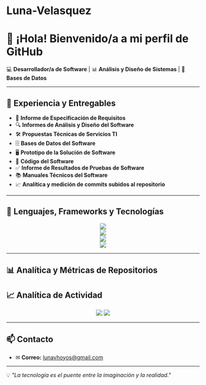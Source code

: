 # Luna-Velasquez
# 👋 ¡Hola! Bienvenido/a a mi perfil de GitHub

💻 **Desarrollador/a de Software** | 📊 **Análisis y Diseño de Sistemas** | 📂 **Bases de Datos**  

---

## 📄 Experiencia y Entregables

- 📑 **Informe de Especificación de Requisitos**
- 🔍 **Informes de Análisis y Diseño del Software**
- 🛠️ **Propuestas Técnicas de Servicios TI**
- 🗄️ **Bases de Datos del Software**
- 🖥️ **Prototipo de la Solución de Software**
- 💾 **Código del Software**
- ✅ **Informe de Resultados de Pruebas de Software**
- 📚 **Manuales Técnicos del Software**
- 📈 **Analítica y medición de commits subidos al repositorio**

---

## 🚀 Lenguajes, Frameworks y Tecnologías

<p align="center">
<!-- Lenguajes -->
<img src="https://skillicons.dev/icons?i=html,css,js,php,python,java" />
<br>
<!-- Frameworks -->
<img src="https://skillicons.dev/icons?i=bootstrap,tailwind,laravel,django" />
<br>
<!-- Bases de datos -->
<img src="https://skillicons.dev/icons?i=mysql,mongodb,firebase" />
<br>
<!-- Otros -->
<img src="https://skillicons.dev/icons?i=github" />
</p>

---



## 📊 Analítica y Métricas de Repositorios


## 📈 Analítica de Actividad

<p align="center">
  <img src="https://github-profile-summary-cards.vercel.app/api/cards/profile-details?username=TU_USUARIO&theme=radical" />
  <img src="https://github-readme-activity-graph.cyclic.app/graph?username=TU_USUARIO&theme=github-compact" />
</p>

---

## 📫 Contacto

- ✉ **Correo:** lunavhoyos@gmail.com 

---

💡 _"La tecnología es el puente entre la imaginación y la realidad."_
